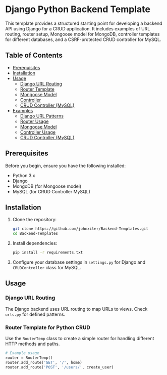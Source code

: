 # Django Python Backend Template

This template provides a structured starting point for developing a backend API using Django for a CRUD application. It includes examples of URL routing, router setup, Mongoose model for MongoDB, controller templates for different databases, and a CSRF-protected CRUD controller for MySQL.

## Table of Contents

- [Prerequisites](#prerequisites)
- [Installation](#installation)
- [Usage](#usage)
  - [Django URL Routing](#django-url-routing)
  - [Router Template](#router-template-for-python-crud)
  - [Mongoose Model](#mongoose-model-template-for-python-crud)
  - [Controller](#controller-template-for-python-crud)
  - [CRUD Controller (MySQL)](#controller-template-for-python-sql-database)
- [Examples](#examples)
  - [Django URL Patterns](#django-url-patterns)
  - [Router Usage](#router-usage)
  - [Mongoose Model](#mongoose-model-usage)
  - [Controller Usage](#controller-usage)
  - [CRUD Controller (MySQL)](#crud-controller-mysql-usage)

## Prerequisites

Before you begin, ensure you have the following installed:

- Python 3.x
- Django
- MongoDB (for Mongoose model)
- MySQL (for CRUD Controller MySQL)

## Installation

1. Clone the repository:

    ```bash
    git clone https://github.com/johnxiler/Backend-Templates.git
    cd Backend-Templates
    ```

2. Install dependencies:

    ```bash
    pip install -r requirements.txt
    ```

3. Configure your database settings in `settings.py` for Django and `CRUDController` class for MySQL.

## Usage

### Django URL Routing

The Django backend uses URL routing to map URLs to views. Check `urls.py` for defined patterns.

### Router Template for Python CRUD

Use the `RouterTemp` class to create a simple router for handling different HTTP methods and paths.

```python
# Example usage
router = RouterTemp()
router.add_route('GET', '/', home)
router.add_route('POST', '/users/', create_user)

